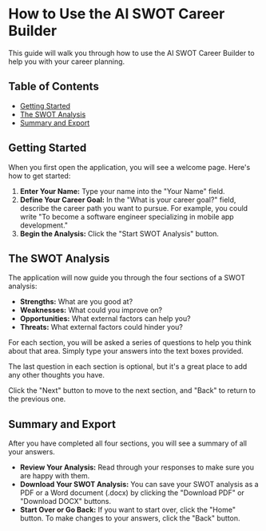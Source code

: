 # How to Use the AI SWOT Career Builder

This guide will walk you through how to use the AI SWOT Career Builder to help you with your career planning.

## Table of Contents

- [Getting Started](#getting-started)
- [The SWOT Analysis](#the-swot-analysis)
- [Summary and Export](#summary-and-export)

## Getting Started

When you first open the application, you will see a welcome page. Here's how to get started:

1.  **Enter Your Name:** Type your name into the "Your Name" field.
2.  **Define Your Career Goal:** In the "What is your career goal?" field, describe the career path you want to pursue. For example, you could write "To become a software engineer specializing in mobile app development."
3.  **Begin the Analysis:** Click the "Start SWOT Analysis" button.

## The SWOT Analysis

The application will now guide you through the four sections of a SWOT analysis:

*   **Strengths:** What are you good at?
*   **Weaknesses:** What could you improve on?
*   **Opportunities:** What external factors can help you?
*   **Threats:** What external factors could hinder you?

For each section, you will be asked a series of questions to help you think about that area. Simply type your answers into the text boxes provided.

The last question in each section is optional, but it's a great place to add any other thoughts you have.

Click the "Next" button to move to the next section, and "Back" to return to the previous one.

## Summary and Export

After you have completed all four sections, you will see a summary of all your answers.

*   **Review Your Analysis:** Read through your responses to make sure you are happy with them.
*   **Download Your SWOT Analysis:** You can save your SWOT analysis as a PDF or a Word document (.docx) by clicking the "Download PDF" or "Download DOCX" buttons.
*   **Start Over or Go Back:** If you want to start over, click the "Home" button. To make changes to your answers, click the "Back" button.
